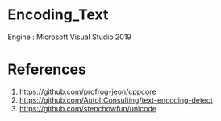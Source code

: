 # Encoding_Text
Engine : Microsoft Visual Studio 2019

# References
1. https://github.com/profrog-jeon/cppcore
2. https://github.com/AutoItConsulting/text-encoding-detect
3. https://github.com/stepchowfun/unicode
